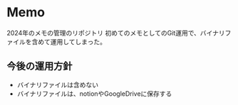 # Memo
2024年のメモの管理のリポジトリ
初めてのメモとしてのGit運用で、バイナリファイルを含めて運用してしまった。

## 今後の運用方針

- バイナリファイルは含めない
- バイナリファイルは、notionやGoogleDriveに保存する
